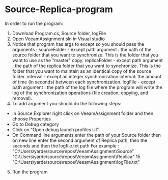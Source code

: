 # Source-Replica-program
In order to run the program:
1. Download Program.cs, Source folder, logFile
2. Open VeeamAssignment.sln in Visual studio 
3. Notice that program has args to except so you should pass the arguments :
sourceFolder - except path argument : the path of the source folder that you want to synchronize. This is the folder that you want to use as the "master" copy.
replicaFolder - except path argument : the path of the replica folder that you want to synchronize. This is the folder that you want to maintain as an identical copy of the source folder.
interval - except an integer synchronization interval: the amount of time (in seconds) between each synchronization.
logFile - except path argument : the path of the log file where the program will write the log of the synchronization operations (file creation, copying, and removal).
4. To add argument you should do the following steps:
- In Source Explorer right click on VeeamAssignment folder and then choose Properties 
- Go to Debug category
- Click on "Open debug launch profiles UI"
- On Command line arguments enter the path of your Source folder then on new line enter the second argument of Replica path, then the seconds and then the logfile.txt path
For example : 
"C:\Users\yarde\source\repos\VeeamAssignment\Source"
"C:\Users\yarde\source\repos\VeeamAssignment\Replica"
15
"C:\Users\yarde\source\repos\VeeamAssignment\logFile.txt"

5. Run the program 
